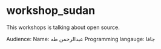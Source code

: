 # workshop_sudan

This workshops is talking about open source.

Audience: 
Name: عبدالرحمن طه 
Programming langauge: جافا 
